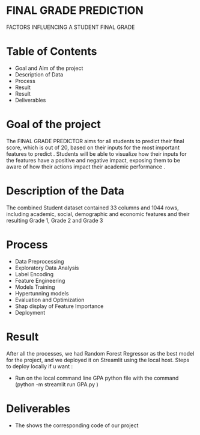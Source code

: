 # FINAL GRADE PREDICTION
FACTORS INFLUENCING A STUDENT FINAL GRADE 

# Table of Contents 
- Goal and Aim of the project
- Description of Data  
- Process
- Result 
- Result
- Deliverables

# Goal of the project 
The FINAL GRADE PREDICTOR aims for all students to predict their final score, which is out of 20,  based on their inputs for the most important features to predict . Students will be able to visualize how their inputs for the features have a positive and negative impact, exposing them to be aware of how their actions impact their academic performance .

# Description of the Data 
The combined Student dataset  contained 33 columns  and 1044 rows, including academic, social, demographic and economic features and their resulting Grade 1, Grade 2 and Grade 3 

# Process
- Data Preprocessing
- Exploratory Data Analysis
- Label Encoding
- Feature Engineering
- Models Training
- Hypertunning models
- Evaluation and Optimization
- Shap display of Feature Importance
- Deployment 

# Result 
After all the processes, we had Random Forest Regressor as the best model for the project, and we deployed it on Streamlit using the local host.
  Steps to deploy locally if u want :
  - Run on the local command line GPA python file with the command (python -m streamlit run GPA.py )

  

# Deliverables 
- The            shows the corresponding code of our project







